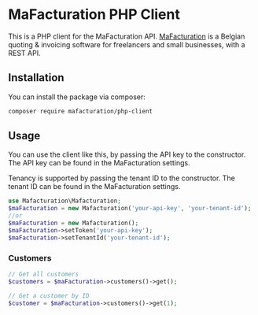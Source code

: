 # MaFacturation PHP Client

This is a PHP client for the MaFacturation API. [MaFacturation](https://mafacturation.be) is a Belgian quoting & invoicing software for freelancers and small businesses, with a REST API.

## Installation

You can install the package via composer:

```bash
composer require mafacturation/php-client
```

## Usage

You can use the client like this, by passing the API key to the constructor. The API key can be found in the MaFacturation settings.

Tenancy is supported by passing the tenant ID to the constructor. The tenant ID can be found in the MaFacturation settings.

```php
use Mafacturation\Mafacturation;
$maFacturation = new Mafacturation('your-api-key', 'your-tenant-id');
//or
$maFacturation = new Mafacturation();
$maFacturation->setToken('your-api-key');
$maFacturation->setTenantId('your-tenant-id');
```

### Customers

```php
// Get all customers
$customers = $maFacturation->customers()->get();

// Get a customer by ID
$customer = $maFacturation->customers()->get(1);
